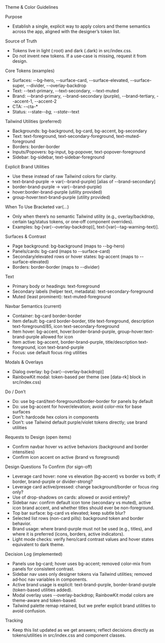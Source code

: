 Theme & Color Guidelines

Purpose
- Establish a single, explicit way to apply colors and theme semantics across the app, aligned with the designer’s token list.

Source of Truth
- Tokens live in light (:root) and dark (.dark) in src/index.css.
- Do not invent new tokens. If a use‑case is missing, request it from design.

Core Tokens (examples)
- Surfaces: --bg-hero, --surface-card, --surface-elevated, --surface-super, --divider, --overlay-backdrop
- Text: --text-primary, --text-secondary, --text-muted
- Brand: --brand-primary, --brand-secondary (purple), --brand-tertiary, --accent-1, --accent-2
- CTA: --cta-*
- Status: --state-*-bg, --state-*-text

Tailwind Utilities (preferred)
- Backgrounds: bg-background, bg-card, bg-accent, bg-secondary
- Text: text-foreground, text-secondary-foreground, text-muted-foreground
- Borders: border-border
- Inputs/Popovers: bg-input, bg-popover, text-popover-foreground
- Sidebar: bg-sidebar, text-sidebar-foreground

Explicit Brand Utilities
- Use these instead of raw Tailwind colors for clarity.
- text-brand-purple → var(--brand-purple) [alias of --brand-secondary]
- border-brand-purple → var(--brand-purple)
- hover:border-brand-purple (utility provided)
- group-hover:text-brand-purple (utility provided)

When To Use Bracketed var(...)
- Only when there’s no semantic Tailwind utility (e.g., overlay/backdrop, certain tag/status tokens, or one‑off component overrides).
- Examples: bg-[var(--overlay-backdrop)], text-[var(--tag-warning-text)].

Surfaces & Contrast
- Page background: bg-background (maps to --bg-hero)
- Panels/cards: bg-card (maps to --surface-card)
- Secondary/elevated rows or hover states: bg-accent (maps to --surface-elevated)
- Borders: border-border (maps to --divider)

Text
- Primary body or headings: text-foreground
- Secondary labels (helper text, metadata): text-secondary-foreground
- Muted (least prominent): text-muted-foreground

Navbar Semantics (current)
- Container: bg-card border-border
- Item default: bg-card border-border, title text-foreground, description text-foreground/85, icon text-secondary-foreground
- Item hover: bg-accent, hover:border-brand-purple, group-hover:text-brand-purple allowed for icon
- Item active: bg-accent, border-brand-purple, title/description text-foreground, icon text-brand-purple
- Focus: use default focus ring utilities

Modals & Overlays
- Dialog overlay: bg-[var(--overlay-backdrop)]
- RainbowKit modal: token-based per theme (see [data-rk] block in src/index.css)

Do / Don’t
- Do: use bg-card/text-foreground/border-border for panels by default
- Do: use bg-accent for hover/elevation; avoid color-mix for base surfaces
- Don’t: hardcode hex colors in components
- Don’t: use Tailwind default purple/violet tokens directly; use brand utilities

Requests to Design (open items)
- Confirm navbar hover vs active behaviors (background and border intensities)
- Confirm icon accent on active (brand vs foreground)


Design Questions To Confirm (for sign-off)
- Leverage card hover: none vs elevation (bg-accent) vs border vs both; if border, brand-purple or divider-strong?
- Leverage card active/pressed: change background/border or focus ring only?
- Use of drop-shadows on cards: allowed or avoid entirely?
- Sidebar nav: confirm default icon tone (secondary vs muted), active icon brand accent, and whether titles should ever be non-foreground.
- Top bar surface: bg-card vs elevated; keep subtle blur?
- Selected list rows (non-card pills): background token and border behavior.
- Brand usage: where brand-purple must not be used (e.g., titles), and where it is preferred (icons, borders, active indicators).
- Light mode checks: verify hero/card contrast values and hover states equivalent to dark theme.

Decision Log (implemented)
- Panels use bg-card; hover uses bg-accent; removed color-mix from panels for consistent contrast.
- Sidebar nav uses only designer tokens via Tailwind utilities; removed ad‑hoc nav variables in components.
- Active brand usage is explicit: text-brand-purple, border-brand-purple (token-based utilities added).
- Modal overlay uses --overlay-backdrop; RainbowKit modal colors are theme-aware and token-based.
- Tailwind palette remap retained, but we prefer explicit brand utilities to avoid confusion.

Tracking
- Keep this list updated as we get answers; reflect decisions directly as tokens/utilities in src/index.css and component classes.
